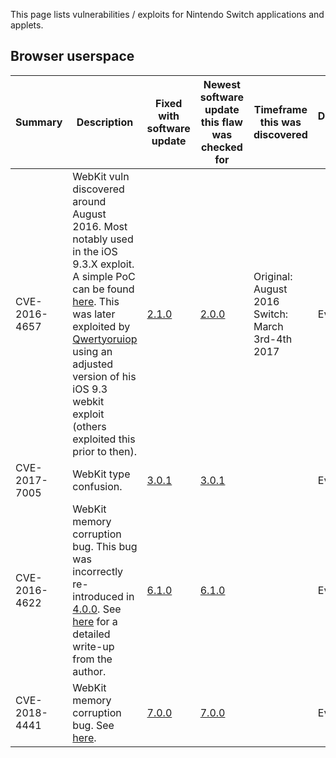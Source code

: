 This page lists vulnerabilities / exploits for Nintendo Switch
applications and
applets.

## Browser userspace

| Summary       | Description                                                                                                                                                                                                                                                                                                                                                                    | Fixed with software update   | Newest software update this flaw was checked for | Timeframe this was discovered                    | Discovered by |
| ------------- | ------------------------------------------------------------------------------------------------------------------------------------------------------------------------------------------------------------------------------------------------------------------------------------------------------------------------------------------------------------------------------ | ---------------------------- | ------------------------------------------------ | ------------------------------------------------ | ------------- |
| CVE-2016-4657 | WebKit vuln discovered around August 2016. Most notably used in the iOS 9.3.X exploit. A simple PoC can be found [here](https://github.com/LiveOverflow/lo_nintendoswitch/blob/master/poc1.html). This was later exploited by [Qwertyoruiop](https://twitter.com/qwertyoruiopz) using an adjusted version of his iOS 9.3 webkit exploit (others exploited this prior to then). | [2.1.0](2.1.0.md "wikilink") | [2.0.0](2.0.0.md "wikilink")                     | Original: August 2016 Switch: March 3rd-4th 2017 | Everyone      |
| CVE-2017-7005 | WebKit type confusion.                                                                                                                                                                                                                                                                                                                                                         | [3.0.1](3.0.1.md "wikilink") | [3.0.1](3.0.1.md "wikilink")                     |                                                  | Everyone      |
| CVE-2016-4622 | WebKit memory corruption bug. This bug was incorrectly re-introduced in [4.0.0](4.0.0.md "wikilink"). See [here](http://www.phrack.org/papers/attacking_javascript_engines.html) for a detailed write-up from the author.                                                                                                                                                      | [6.1.0](6.1.0.md "wikilink") | [6.1.0](6.1.0.md "wikilink")                     |                                                  | Everyone      |
| CVE-2018-4441 | WebKit memory corruption bug. See [here](https://bugs.chromium.org/p/project-zero/issues/detail?id=1685&desc=2).                                                                                                                                                                                                                                                               | [7.0.0](7.0.0.md "wikilink") | [7.0.0](7.0.0.md "wikilink")                     |                                                  | Everyone      |
